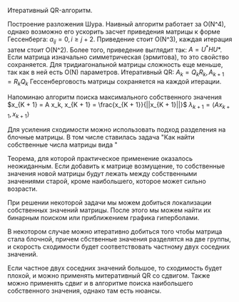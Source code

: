 Итеративный QR-алгоритм.

Построение разложения Шура. Наивный алгоритм работает за O(N^4), однако возможно его ускорить засчет приведения матрицы к форме Гессенберга: $a_{ij} = 0, i \geq j + 2$. Приведение стоит O(N^3), каждая итерация затем стоит O(N^2). Более того, приведение выглядит так: $A = U^* H U*$. Если матрица изначально симметрическая (эрмитова), то это свойство сохраняется. 
Для тридиагональной матрицы сложность еще меньше, так как в ней есть O(N) параметров.
Итеративный QR: $A_k = Q_k R_k, A_{k + 1} = R_k Q_k$
Гессенберговость матрицы сохраняется на каждой итерации.

Напоминаю алгоритм поиска максимального собственного значения
$x_{K + 1} = A x_k, x_{K + 1} = \frac{x_{K + 1}}{||x_{K + 1}||}$
$\lambda_{k + 1} = \langle A x_{k + 1}, x_{k + 1} \rangle$

Для усиления сходимости можно использовать подход разделения на блочные матрицы. В том числе ставилась задача "Как найти собственные числа матрицы вида "

Теорема, для которой практическое применение оказалось неожиданным. Если добавить к матрице возмущение, то собственные значения новой матрицы будут лежать между собственными значениями старой, кроме наибольшего, которое может сильно возрасти.

При решении некоторой задачи мы можем добиться локализации собственных значений матрицы. После этого мы можем найти их бинарным поиском или приближением графика гиперболами.

В некотором случае можно итеративно добиться того чтобы матрица стала блочной, причем сбственные значения разделятся на две группы, и скорость сходимости будет соответствовать частному двух соседних значений.

Если частное двух соседних значений большое, то сходимость будет плохой, и можно применять митеративный QR со сдвигом. Также можно применять сдвиг и в алгоритме поиска наибольшего собственного значения, однако там есть нюансы.